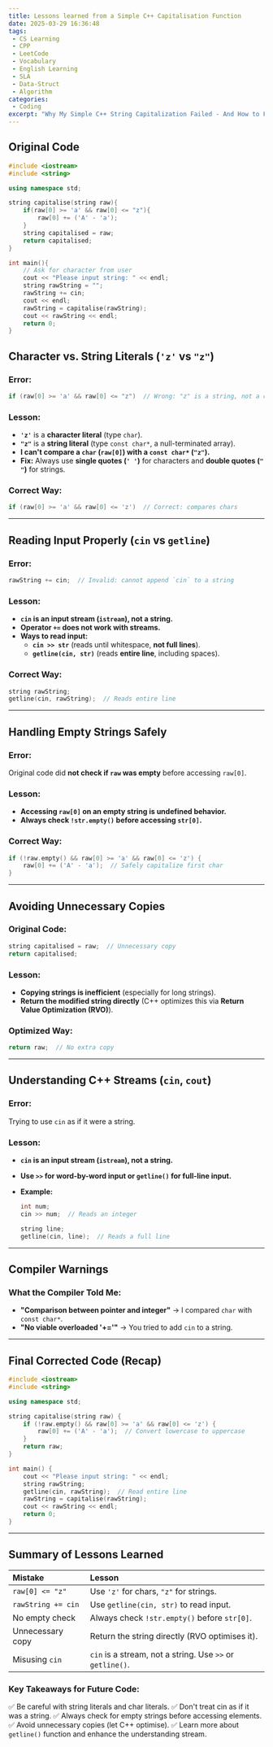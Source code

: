 ```yaml
---
title: Lessons learned from a Simple C++ Capitalisation Function
date: 2025-03-29 16:36:48
tags:
 - CS Learning
 - CPP
 - LeetCode
 - Vocabulary
 - English Learning
 - SLA
 - Data-Struct
 - Algorithm
categories:
 - Coding
excerpt: "Why My Simple C++ String Capitalization Failed - And How to Fix Common Input Mistakes"
---
```


## Original Code

``` cpp
#include <iostream>
#include <string>

using namespace std;

string capitalise(string raw){
    if(raw[0] >= 'a' && raw[0] <= "z"){
        raw[0] += ('A' - 'a');
    }
    string capitalised = raw;
    return capitalised;
}

int main(){
    // Ask for character from user
    cout << "Please input string: " << endl;
    string rawString = "";
    rawString += cin;
    cout << endl;
    rawString = capitalise(rawString);
    cout << rawString << endl;
    return 0;
}
```

## **Character vs. String Literals (`'z'` vs `"z"`)**

### **Error:**

```cpp
if (raw[0] >= 'a' && raw[0] <= "z")  // Wrong: "z" is a string, not a char
```

### **Lesson:**

- **`'z'`** is a **character literal** (type `char`).
- **`"z"`** is a **string literal** (type `const char*`, a null-terminated array).
- **I can't compare a `char` (`raw[0]`) with a `const char*` (`"z"`).**
- **Fix:** Always use **single quotes (`' '`)** for characters and **double quotes (`" "`)** for strings.

### **Correct Way:**

```cpp
if (raw[0] >= 'a' && raw[0] <= 'z')  // Correct: compares chars
```

------

## **Reading Input Properly (`cin` vs `getline`)**

### **Error:**

```cpp
rawString += cin;  // Invalid: cannot append `cin` to a string
```

### **Lesson:**

- **`cin` is an input stream (`istream`), not a string.**
- **Operator `+=` does not work with streams.**
- **Ways to read input:**
  - **`cin >> str`** (reads until whitespace, **not full lines**).
  - **`getline(cin, str)`** (reads **entire line**, including spaces).

### **Correct Way:**

```cpp
string rawString;
getline(cin, rawString);  // Reads entire line
```

------

## **Handling Empty Strings Safely**

### **Error:**

Original code did **not check if `raw` was empty** before accessing `raw[0]`.

### **Lesson:**

- **Accessing `raw[0]` on an empty string is undefined behavior.**
- **Always check `!str.empty()` before accessing `str[0]`.**

### **Correct Way:**

```cpp
if (!raw.empty() && raw[0] >= 'a' && raw[0] <= 'z') {
    raw[0] += ('A' - 'a');  // Safely capitalize first char
}
```

------

## **Avoiding Unnecessary Copies**

### **Original Code:**

```cpp
string capitalised = raw;  // Unnecessary copy
return capitalised;
```

### **Lesson:**

- **Copying strings is inefficient** (especially for long strings).
- **Return the modified string directly** (C++ optimizes this via **Return Value Optimization (RVO)**).

### **Optimized Way:**

```cpp
return raw;  // No extra copy
```

------

## **Understanding C++ Streams (`cin`, `cout`)**

### **Error:**

Trying to use `cin` as if it were a string.

### **Lesson:**

- **`cin` is an input stream (`istream`), not a string.**

- **Use `>>` for word-by-word input or `getline()` for full-line input.**

- **Example:**

  ```cpp
  int num;
  cin >> num;  // Reads an integer
  
  string line;
  getline(cin, line);  // Reads a full line
  ```

------

## **Compiler Warnings**

### **What the Compiler Told Me:**

- **"Comparison between pointer and integer"** → I compared `char` with `const char*`.
- **"No viable overloaded '+='"** → You tried to add `cin` to a string.

------

## **Final Corrected Code (Recap)**

```cpp
#include <iostream>
#include <string>

using namespace std;

string capitalise(string raw) {
    if (!raw.empty() && raw[0] >= 'a' && raw[0] <= 'z') {
        raw[0] += ('A' - 'a');  // Convert lowercase to uppercase
    }
    return raw;
}

int main() {
    cout << "Please input string: " << endl;
    string rawString;
    getline(cin, rawString);  // Read entire line
    rawString = capitalise(rawString);
    cout << rawString << endl;
    return 0;
}
```

------

## **Summary of Lessons Learned**

| **Mistake**        | **Lesson**                                                |
| :----------------- | :-------------------------------------------------------- |
| `raw[0] <= "z"`    | Use `'z'` for chars, `"z"` for strings.                   |
| `rawString += cin` | Use `getline(cin, str)` to read input.                    |
| No empty check     | Always check `!str.empty()` before `str[0]`.              |
| Unnecessary copy   | Return the string directly (RVO optimises it).            |
| Misusing `cin`     | `cin` is a stream, not a string. Use `>>` or `getline()`. |

### **Key Takeaways for Future Code:**

✅ Be careful with string literals and char literals.
✅ Don't treat cin as if it was a string.
✅ Always check for empty strings before accessing elements.
✅ Avoid unnecessary copies (let C++ optimise).
✅ Learn more about `getline()` function and enhance the understanding stream.
